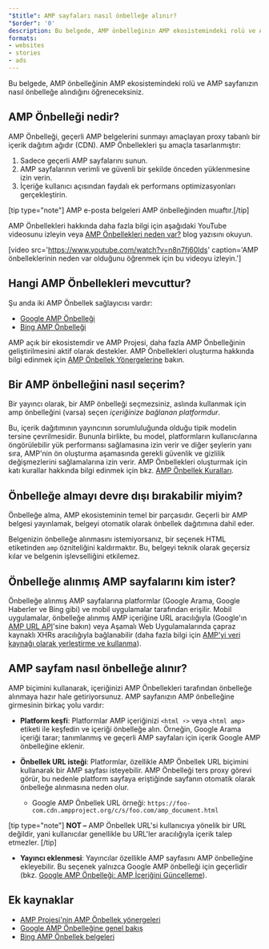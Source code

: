```yaml
---
"$title": AMP sayfaları nasıl önbelleğe alınır?
"$order": '0'
description: Bu belgede, AMP önbelleğinin AMP ekosistemindeki rolü ve AMP sayfanızın nasıl önbelleğe alındığını öğreneceksiniz.
formats:
- websites
- stories
- ads
---
```


Bu belgede, AMP önbelleğinin AMP ekosistemindeki rolü ve AMP sayfanızın nasıl önbelleğe alındığını öğreneceksiniz.

## AMP Önbelleği nedir?

AMP Önbelleği, geçerli AMP belgelerini sunmayı amaçlayan proxy tabanlı bir içerik dağıtım ağıdır (CDN). AMP Önbellekleri şu amaçla tasarlanmıştır:

1. Sadece geçerli AMP sayfalarını sunun.
2. AMP sayfalarının verimli ve güvenli bir şekilde önceden yüklenmesine izin verin.
3. İçeriğe kullanıcı açısından faydalı ek performans optimizasyonları gerçekleştirin.

[tip type="note"] AMP e-posta belgeleri AMP önbelleğinden muaftır.[/tip]

AMP Önbellekleri hakkında daha fazla bilgi için aşağıdaki YouTube videosunu izleyin veya [AMP Önbellekleri neden var?](https://medium.com/@pbakaus/why-amp-caches-exist-cd7938da2456) blog yazısını okuyun.

[video src='https://www.youtube.com/watch?v=n8n7fj60lds' caption='AMP önbelleklerinin neden var olduğunu öğrenmek için bu videoyu izleyin.']

## Hangi AMP Önbellekleri mevcuttur?

Şu anda iki AMP Önbellek sağlayıcısı vardır:

- [Google AMP Önbelleği](https://developers.google.com/amp/cache/)
- [Bing AMP Önbelleği](https://www.bing.com/webmaster/help/bing-amp-cache-bc1c884c)

AMP açık bir ekosistemdir ve AMP Projesi, daha fazla AMP Önbelleğinin geliştirilmesini aktif olarak destekler. AMP Önbellekleri oluşturma hakkında bilgi edinmek için [AMP Önbellek Yönergelerine](https://github.com/ampproject/amphtml/blob/master/spec/amp-cache-guidelines.md) bakın.

## Bir AMP önbelleğini nasıl seçerim?

Bir yayıncı olarak, bir AMP önbelleği seçmezsiniz, aslında kullanmak için amp önbelleğini (varsa) seçen *içeriğinize bağlanan platformdur*.

Bu, içerik dağıtımının yayıncının sorumluluğunda olduğu tipik modelin tersine çevrilmesidir. Bununla birlikte, bu model, platformların kullanıcılarına öngörülebilir yük performansı sağlamasına izin verir ve diğer şeylerin yanı sıra, AMP'nin ön oluşturma aşamasında gerekli güvenlik ve gizlilik değişmezlerini sağlamalarına izin verir. AMP Önbellekleri oluşturmak için katı kurallar hakkında bilgi edinmek için bkz. [AMP Önbellek Kuralları](https://github.com/ampproject/amphtml/blob/master/spec/amp-cache-guidelines.md).

## Önbelleğe almayı devre dışı bırakabilir miyim?

Önbelleğe alma, AMP ekosisteminin temel bir parçasıdır. Geçerli bir AMP belgesi yayınlamak, belgeyi otomatik olarak önbellek dağıtımına dahil eder.

Belgenizin önbelleğe alınmasını istemiyorsanız, bir seçenek HTML etiketinden `amp` özniteliğini kaldırmaktır. Bu, belgeyi teknik olarak geçersiz kılar ve belgenin işlevselliğini etkilemez.

## Önbelleğe alınmış AMP sayfalarını kim ister?

Önbelleğe alınmış AMP sayfalarına platformlar (Google Arama, Google Haberler ve Bing gibi) ve mobil uygulamalar tarafından erişilir. Mobil uygulamalar, önbelleğe alınmış AMP içeriğine URL aracılığıyla (Google'ın [AMP URL API](https://developers.google.com/amp/cache/use-amp-url)'sine bakın) veya Aşamalı Web Uygulamalarında çapraz kaynaklı XHRs aracılığıyla bağlanabilir (daha fazla bilgi için [AMP'yi veri kaynağı olarak yerleştirme ve kullanma](../../../../documentation/guides-and-tutorials/integrate/amp-in-pwa.md)).

<amp-img src="/static/img/docs/platforms_accessing_cache.png" width="1054" height="356" layout="responsive" alt="platforms and mobile apps access cached AMP pages"></amp-img>

## AMP sayfam nasıl önbelleğe alınır?

AMP biçimini kullanarak, içeriğinizi AMP Önbellekleri tarafından önbelleğe alınmaya hazır hale getiriyorsunuz. AMP sayfanızın AMP önbelleğine girmesinin birkaç yolu vardır:

- **Platform keşfi**:  Platformlar AMP içeriğinizi `<html ⚡>` veya `<html amp>` etiketi ile keşfedin ve içeriği önbelleğe alın. Örneğin, Google Arama içeriği tarar; tanımlanmış ve geçerli AMP sayfaları için içerik Google AMP önbelleğine eklenir.

- **Önbellek URL isteği**: Platformlar, özellikle AMP Önbellek URL biçimini kullanarak bir AMP sayfası isteyebilir. AMP Önbelleği ters proxy görevi görür, bu nedenle platform sayfaya eriştiğinde sayfanın otomatik olarak önbelleğe alınmasına neden olur.

    - Google AMP Önbellek URL örneği: `https://foo-com.cdn.ampproject.org/c/s/foo.com/amp_document.html`

[tip type="note"] **NOT –** AMP Önbellek URL'si kullanıcıya yönelik bir URL değildir, yani kullanıcılar genellikle bu URL'ler aracılığıyla içerik talep etmezler. [/tip]

- **Yayıncı eklenmesi**: Yayıncılar özellikle AMP sayfasını AMP önbelleğine ekleyebilir. Bu seçenek yalnızca Google AMP önbelleği için geçerlidir (bkz. [Google AMP Önbelleği: AMP İçeriğini Güncelleme](https://developers.google.com/amp/cache/update-cache)).

## Ek kaynaklar

- [AMP Projesi'nin AMP Önbellek yönergeleri](https://github.com/ampproject/amphtml/blob/master/spec/amp-cache-guidelines.md)
- [Google AMP Önbelleğine genel bakış](https://developers.google.com/amp/cache/overview)
- [Bing AMP Önbellek belgeleri](https://www.bing.com/webmaster/help/bing-amp-cache-bc1c884c)
